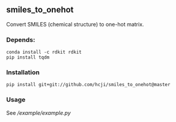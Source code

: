 ## smiles_to_onehot
Convert SMILES (chemical structure) to one-hot matrix.

### Depends:
    conda install -c rdkit rdkit
	pip install tqdm

### Installation
	pip install git+git://github.com/hcji/smiles_to_onehot@master
    
### Usage
See */example/example.py*
